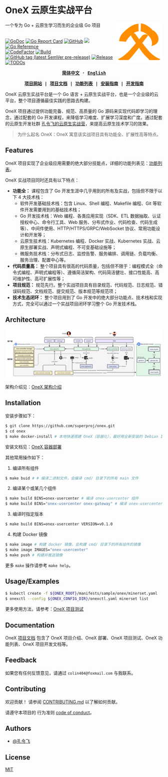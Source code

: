 [项目网站]: https://konglingfei.com
[项目文档]: https://konglingfei.com/onex/
[安装指南]: https://konglingfei.com/onex/installation/
[开发指南]: https://konglingfei.com/onex/devel/devel.html
[功能列表]: https://konglingfei.com/onex/intro/feature.html

# OneX 云原生实战平台

<a href="https://konglingfei.com/"><img align="right" src="./docs/images/onex-orange.svg" alt="onex" title="onex" width="150"></a>

<div align="left">一个专为 Go + 云原生学习而生的企业级 Go 项目</div>
<br/>

[![GoDoc](https://godoc.org/github.com/superproj/onex?status.svg)](https://godoc.org/github.com/superproj/onex)
[![Go Report Card](https://goreportcard.com/badge/github.com/superproj/onex)](https://goreportcard.com/report/github.com/superproj/onex)
[![GitHub](https://img.shields.io/github/license/superproj/onex)](https://github.com/superproj/onex/blob/master/LICENSE)
[![](https://goreportcard.com/badge/github.com/superproj/onex)](https://goreportcard.com/report/github.com/superproj/onex)
[![Go Reference](https://pkg.go.dev/badge/github.com/superproj/onex.svg)](https://pkg.go.dev/github.com/superproj/onex)
<br/>
[![CodeFactor](https://img.shields.io/badge/contributions-welcome-brightgreen.svg?style=flat)](https://github.com/superproj/onex/issues)
[![Build](https://img.shields.io/github/actions/workflow/status/superproj/onex/build-and-test.yml?branch=master&logo=Github)](https://github.com/superproj/onex/actions/workflows/build-and-test.yml)
[![GitHub tag (latest SemVer pre-release)](https://img.shields.io/github/v/tag/superproj/onex?include_prereleases&label=version)](https://github.com/superproj/onex/tags)
[![Release](https://img.shields.io/github/release/superproj/onex.svg?style=flat-square)](https://github.com/superproj/onex/releases)
[![TODOs](https://badgen.net/https/api.tickgit.com/badgen/github.com/superproj/onex)](https://www.tickgit.com/browse?repo=github.com/superproj/onex)

<div align="center">
<strong>
<samp>

[简体中文](README.md) · [English](README.en.md)

[项目网站] | [项目文档] | [功能列表] | [安装指南] | [开发指南]

</samp>
</strong>
</div>

OneX 云原生实战平台是一个 Go 语言 + 云原生实战平台，也是一个企业级的云平台，整个项目遵循最佳实践的思路去构建。

OneX 项目通过提供功能完备、规范、高质量的 Go 源码来实现代码即学习的理念，通过配套的 Go 开发课程，来降低学习难度、扩展学习深度和广度。通过配套的云原生开发社群 [孔令飞的云原生实战营](https://konglingfei.com)，来提高云原生技术学习的效果。

> 为什么起名 OneX：OneX 寓意该实战项目具有功能全、扩展性高等特点。

## Features

OneX 项目实现了企业级应用需要的绝大部分技能点，详细的功能列表见：[功能列表]。

OneX 实战项目同时还具有以下特点：
- **功能全：** 课程包含了 Go 开发生涯中几乎用到的所有及实战，包括但不限于以下 4 大技术栈：
  - 软件开发基础技术栈：包含 Linux、Shell 编程、Makefile 编程、Git 等软件开发需要用到的基础技术栈；
  - Go 开发技术栈：Web 编程、各类应用实现（SDK、ETL 数据抽取、认证授权中心、命令行工具、Web 服务、分布式作业、代码检查、代码生成等）、中间件使用、HTTP/HTTPS/GRPC/WebSocket 协议、常用功能设计和开发等；
  - 云原生技术栈：Kubernetes 编程、Docker 实战、Kubernetes 实战、云原生部署实战、声明式编程、不可变基础设施等；
  - 微服务技术栈：分布式日志、监控告警、服务编排、调用链、负载均衡、服务治理、配置中心等。
- **代码质量高：** 整个项目具有很高的代码质量，包括但不限于：编程模式全（命令式编程、声明式编程等）、遵循简洁架构、代码简洁健壮、接口性能高、高可维护性、高可扩展性等；
- **项目规范：** 规范先行。整个实战项目具有目录规范、代码规范、日志规范、错误码规范、文档规范、提交规范、版本规范等规范项；
- **技术生态闭环：** 整个项目用到了 Go 开发中的绝大部分功能点、技术栈和实现方式，完全可以通过一个实战项目闭环学习整个 Go 开发技术栈。

## Architecture

![OneX 架构图](./docs/images/onex-arch.png)

架构介绍见：[OneX 架构介绍](https://konglingfei.com/onex/intro/intro.html)

## Installation

安装步骤如下：

```bash
$ git clone https://github.com/superproj/onex.git
$ cd onex
$ make docker-install # 本地快速搭建 OneX（容器化），最好用全新安装的 Debian 12 Linux 发行版
```

安装文档见：[OneX 容器部署](https://konglingfei.com/onex/installation/docker.html)

其他常用操作如下：

1. 编译所有组件

```bash
$ make buid # # 编译二进制文件，会编译 cmd/ 目录下的所有 main 文件
```

2. 编译某个或某几个组件

```bash
$ make build BINS=onex-usercenter # 编译 onex-usercenter 组件
$ make build BINS="onex-usercenter onex-gateway" # 编译 onex-usercenter, onex-gateway 组件
```
3. 编译时指定版本

```bash
$ make build BINS=onex-usercenter VERSION=v0.1.0
```

4. 构建 Docker 镜像

```bash
$ make image # 构建 docker 镜像，会构建 cmd/ 目录下的所有组件的镜像
$ make image IMAGES="onex-usercenter"
$ make push # 构建并推送镜像
```

更多 `make` 操作请参考 `make help`。
    
## Usage/Examples

```bash
$ kubectl create -f ${ONEX_ROOT}/manifests/sample/onex/minerset.yaml
$ onexctl --config ${ONEX_CONFIG_DIR}/onexctl.yaml minerset list
```

更多使用方法，请参考：[OneX 项目测试](https://konglingfei.com/onex/installation/test.html)

## Documentation

OneX [项目文档] 包含了 OneX 项目介绍、OneX 部署、OneX 项目测试、OneX 功能列表、OneX 项目开发文档等。

## Feedback

如果您有任何反馈意见，请通过 `colin404@foxmail.com` 与我联系。

## Contributing

欢迎贡献！ 请参阅 [CONTRIBUTING.md](./CONTRIBUTING.md) 以了解如何贡献。

请遵守本项目的 行为准则 [code of conduct](./CODE_OF_CONDUCT.md)。

## Authors

- [@孔令飞](https://konglingfei.com/intro.html)

## License

[MIT](https://choosealicense.com/licenses/mit/)
